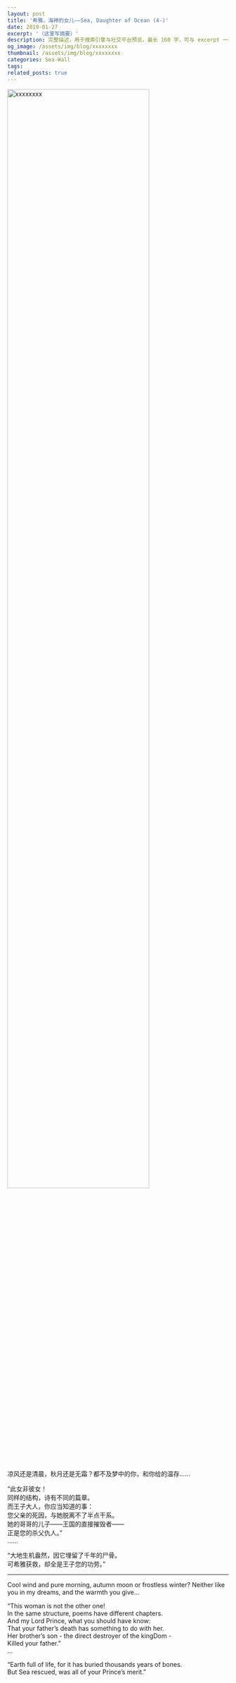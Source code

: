 ```yaml
---
layout: post
title: '希雅，海神的女儿——Sea, Daughter of Ocean (4-)'
date: 2019-01-27
excerpt: '（这里写摘要）'
description: 完整描述，用于搜索引擎与社交平台预览，最长 160 字，可与 excerpt 一致
og_image: /assets/img/blog/xxxxxxxx
thumbnail: /assets/img/blog/xxxxxxxx
categories: Sea-Wall
tags: 
related_posts: true
---
```


<img src="/assets/img/blog/xxxxxxxx" style="width:80%;" alt="xxxxxxxx">

凉风还是清晨，秋月还是无霜？都不及梦中的你，和你给的温存……

“此女非彼女！  
同样的结构，诗有不同的篇章。  
而王子大人，你应当知道的事：  
您父亲的死因，与她脱离不了半点干系。  
她的哥哥的儿子——王国的直接摧毁者——  
正是您的杀父仇人。”  
……

“大地生机盎然，因它埋留了千年的尸骨。  
可希雅获救，却全是王子您的功劳。”

---

Cool wind and pure morning, autumn moon or frostless winter? Neither like you in my dreams, and the warmth you give…

“This woman is not the other one!  
In the same structure, poems have different chapters.  
And my Lord Prince, what you should have know:  
That your father’s death has something to do with her.  
Her brother’s son - the direct destroyer of the kingDom -  
Killed your father.”  
…

“Earth full of life, for it has buried thousands years of bones.  
But Sea rescued, was all of your Prince’s merit.”